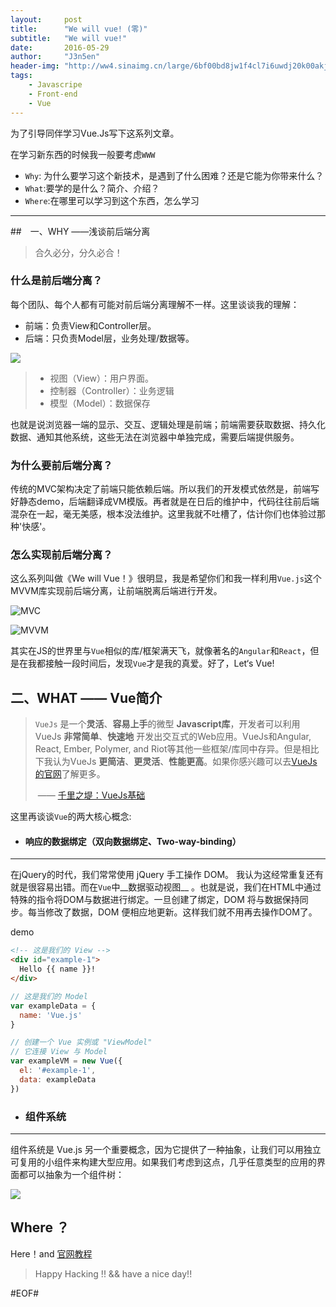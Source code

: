 ```yaml
---
layout:     post
title:      "We will vue! (零)"
subtitle:   "We will vue!"
date:       2016-05-29
author:     "J3n5en"
header-img: "http://ww4.sinaimg.cn/large/6bf00bd8jw1f4cl7i6uwdj20k00akjs6.jpg"
tags:
    - Javascripe
    - Front-end
    - Vue
---
```


为了引导同伴学习Vue.Js写下这系列文章。

在学习新东西的时候我一般要考虑`WWW`

- `Why`: 为什么要学习这个新技术，是遇到了什么困难？还是它能为你带来什么？
- `What`:要学的是什么？简介、介绍？
- `Where`:在哪里可以学习到这个东西，怎么学习

---

##　一、WHY ——浅谈前后端分离

> 合久必分，分久必合！

### 什么是前后端分离？

每个团队、每个人都有可能对前后端分离理解不一样。这里谈谈我的理解：

- 前端：负责View和Controller层。
- 后端：只负责Model层，业务处理/数据等。

![](http://ww4.sinaimg.cn/large/6bf00bd8jw1f4df3dyyocj20e809rq34.jpg)

> - 视图（View）：用户界面。
> - 控制器（Controller）：业务逻辑
> - 模型（Model）：数据保存

也就是说浏览器一端的显示、交互、逻辑处理是前端；前端需要获取数据、持久化数据、通知其他系统，这些无法在浏览器中单独完成，需要后端提供服务。

### 为什么要前后端分离？

传统的MVC架构决定了前端只能依赖后端。所以我们的开发模式依然是，前端写好静态demo，后端翻译成VM模版。再者就是在日后的维护中，代码往往前后端混杂在一起，毫无美感，根本没法维护。这里我就不吐槽了，估计你们也体验过那种'快感'。

### 怎么实现前后端分离？

这么系列叫做《We will Vue！》很明显，我是希望你们和我一样利用`Vue.js`这个MVVM库实现前后端分离，让前端脱离后端进行开发。

![MVC](http://ww1.sinaimg.cn/large/6bf00bd8jw1f4dfeahvd2j20g70e6mxm.jpg)

![MVVM](http://ww2.sinaimg.cn/large/6bf00bd8jw1f4dfd9w7ixj20fg0br74m.jpg)

其实在JS的世界里与`Vue`相似的库/框架满天飞，就像著名的`Angular`和`React`，但是在我都接触一段时间后，发现`Vue`才是我的真爱。好了，Let‘s Vue!

## 二、WHAT —— Vue简介

> `VueJs` 是一个**灵活**、**容易上手**的微型 **Javascript库**，开发者可以利用VueJs **非常简单**、**快速地** 开发出交互式的Web应用。VueJs和Angular, React, Ember, Polymer, and Riot等其他一些框架/库同中存异。但是相比下我认为VueJs **更简洁**、**更灵活**、**性能更高**。如果你感兴趣可以去[VueJs的官网](http://vuejs.org/)了解更多。
>
> ​							—— [千里之堤：VueJs基础](https://blog.j3n5en.com/2016/04/27/VueJs-The-Basics/)

这里再谈谈`Vue`的两大核心概念:

- ####  响应的数据绑定（双向数据绑定、Two-way-binding）

---

在jQuery的时代，我们常常使用 jQuery 手工操作 DOM。 我认为这经常重复还有就是很容易出错。而在`Vue`中__数据驱动视图__ 。也就是说，我们在HTML中通过特殊的指令将DOM与数据进行绑定。一旦创建了绑定，DOM 将与数据保持同步。每当修改了数据，DOM 便相应地更新。这样我们就不用再去操作DOM了。

demo

```html
<!-- 这是我们的 View -->
<div id="example-1">
  Hello {{ name }}!
</div>
```

```javascript
// 这是我们的 Model
var exampleData = {
  name: 'Vue.js'
}

// 创建一个 Vue 实例或 "ViewModel"
// 它连接 View 与 Model
var exampleVM = new Vue({
  el: '#example-1',
  data: exampleData
})
```



- ### 组件系统

---

组件系统是 Vue.js 另一个重要概念，因为它提供了一种抽象，让我们可以用独立可复用的小组件来构建大型应用。如果我们考虑到这点，几乎任意类型的应用的界面都可以抽象为一个组件树：

![](http://ww2.sinaimg.cn/large/6bf00bd8jw1f4dg0t4arfj21320f4wfc.jpg)



## Where ？

Here！and [官网教程](http://vuejs.org.cn/guide/)



> Happy Hacking !! && have a nice day!!

\#EOF\#

